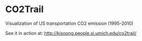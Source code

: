 CO2Trail
========

Visualization of US transportation CO2 emission (1995-2010)

See it in action at: http://kjsoong.people.si.umich.edu/co2trail/
